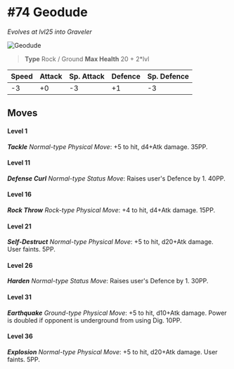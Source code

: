 # #74 Geodude
*Evolves at lvl25 into Graveler*

![Geodude](https://img.pokemondb.net/sprites/home/normal/1x/geodude.png)

> **Type** Rock / Ground
> **Max Health** 20 + 2\*lvl

| Speed | Attack | Sp. Attack | Defence | Sp. Defence |
| ----- | ------ | ---------- | ------- | ----------- |
| -3 | +0 | -3 | +1 | -3 |

## Moves
#### Level 1

***Tackle** Normal-type Physical Move*: +5 to hit, d4+Atk damage.  35PP.
#### Level 11

***Defense Curl** Normal-type Status Move*: Raises user's Defence by 1. 40PP.
#### Level 16

***Rock Throw** Rock-type Physical Move*: +4 to hit, d4+Atk damage.  15PP.
#### Level 21

***Self-Destruct** Normal-type Physical Move*: +5 to hit, d20+Atk damage. User faints. 5PP.
#### Level 26

***Harden** Normal-type Status Move*: Raises user's Defence by 1. 30PP.
#### Level 31

***Earthquake** Ground-type Physical Move*: +5 to hit, d10+Atk damage. Power is doubled if opponent is underground from using Dig. 10PP.
#### Level 36

***Explosion** Normal-type Physical Move*: +5 to hit, d20+Atk damage. User faints. 5PP.

